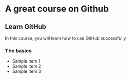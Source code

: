 # A great course on Github

## Learn GitHub
In this course, you will learn how to use GitHub successfully

### The basics
- Sample item 1
- Sample item 2
- Sample item 3
